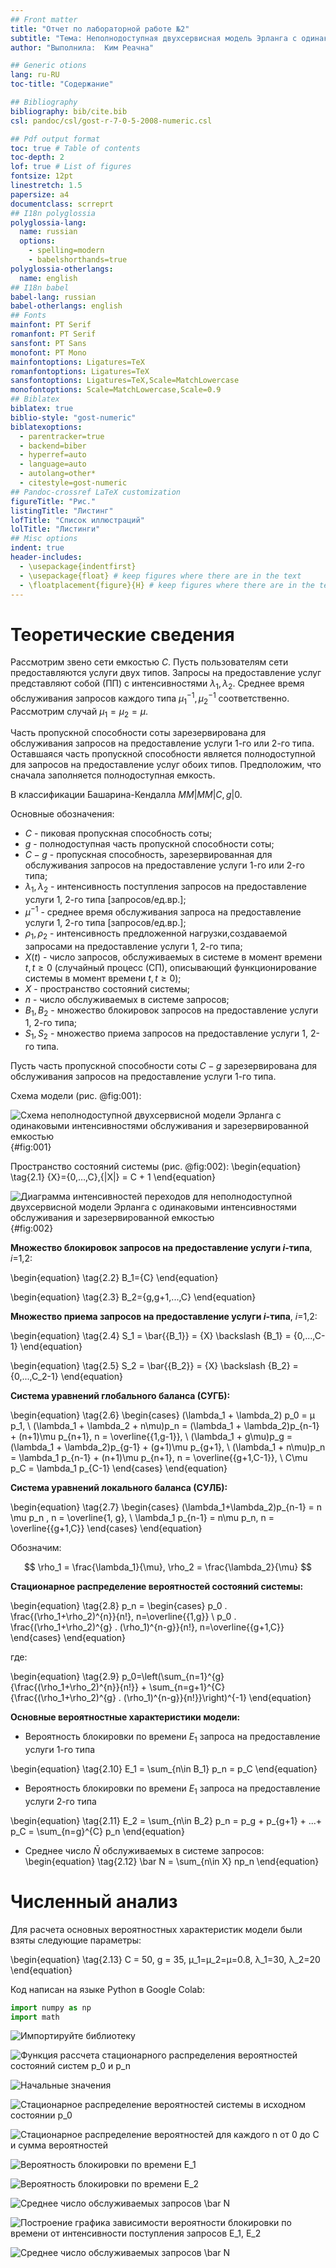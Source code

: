 ```yaml
---
## Front matter
title: "Отчет по лабораторной работе №2"
subtitle: "Тема: Неполнодоступная двухсервисная модель Эрланга с одинаковыми интенсивностями обслуживания и зарезервированной емкостью"
author: "Выполнила:  Ким Реачна"

## Generic otions
lang: ru-RU
toc-title: "Содержание"

## Bibliography
bibliography: bib/cite.bib
csl: pandoc/csl/gost-r-7-0-5-2008-numeric.csl

## Pdf output format
toc: true # Table of contents
toc-depth: 2
lof: true # List of figures
fontsize: 12pt
linestretch: 1.5
papersize: a4
documentclass: scrreprt
## I18n polyglossia
polyglossia-lang:
  name: russian
  options:
	- spelling=modern
	- babelshorthands=true
polyglossia-otherlangs:
  name: english
## I18n babel
babel-lang: russian
babel-otherlangs: english
## Fonts
mainfont: PT Serif
romanfont: PT Serif
sansfont: PT Sans
monofont: PT Mono
mainfontoptions: Ligatures=TeX
romanfontoptions: Ligatures=TeX
sansfontoptions: Ligatures=TeX,Scale=MatchLowercase
monofontoptions: Scale=MatchLowercase,Scale=0.9
## Biblatex
biblatex: true
biblio-style: "gost-numeric"
biblatexoptions:
  - parentracker=true
  - backend=biber
  - hyperref=auto
  - language=auto
  - autolang=other*
  - citestyle=gost-numeric
## Pandoc-crossref LaTeX customization
figureTitle: "Рис."
listingTitle: "Листинг"
lofTitle: "Список иллюстраций"
lolTitle: "Листинги"
## Misc options
indent: true
header-includes:
  - \usepackage{indentfirst}
  - \usepackage{float} # keep figures where there are in the text
  - \floatplacement{figure}{H} # keep figures where there are in the text
---
```


# Теоретические сведения

Рассмотрим звено сети емкостью $C$. Пусть пользователям сети предоставляются услуги двух
типов. Запросы на предоставление услуг представляют собой (ПП) с интенсивностями $λ_1,λ_2$. Среднее время обслуживания запросов каждого типа $μ_1^{-1},μ_2^{-1}$ соответственно. Рассмотрим случай $μ_1= μ_2=μ$. 

Часть пропускной способности соты зарезервирована для обслуживания запросов на предоставление услуги 1-го или 2-го типа. Оставшаяся часть пропускной способности является полнодоступной для запросов на предоставление услуг обоих типов. Предположим, что сначала заполняется полнодоступная емкость. 

В классификации Башарина-Кендалла $MM|MM|C,g|0$.

Основные обозначения:

* $C$ - пиковая пропускная способность соты;
* $g$ - полнодоступная часть пропускной способности соты; 
* $C-g$ - пропускная способность, зарезервированная для обслуживания запросов на предоставление услуги 1-го или 2-го типа;
* $λ_1,λ_2$ - интенсивность поступления запросов на предоставление услуги 1, 2-го типа [запросов/ед.вр.];
* $μ^{-1}$ - среднее время обслуживания запроса на предоставление услуги 1, 2-го типа [запросов/ед.вр.];
* $ρ_1,ρ_2$ - интенсивность предложенной нагрузки,создаваемой запросами на предоставление услуги 1, 2-го типа;
* $X(t)$ - число запросов, обслуживаемых в системе в момент времени $t , t ≥ 0$ (случайный процесс (СП), описывающий функционирование системы в момент времени $t , t ≥ 0$);
* $X$ - пространство состояний системы;
* $n$ - число обслуживаемых в системе запросов;
* $B_1, B_2$ - множество блокировок запросов на предоставление услуги 1, 2-го типа;
* $S_1,S_2$ - множество приема запросов на предоставление услуги 1, 2-го типа.

Пусть часть пропускной способности соты $C-g$ зарезервирована для обслуживания запросов на предоставление услуги 1-го типа. 

Схема модели (рис. @fig:001):

![Схема неполнодоступной двухсервисной модели Эрланга с одинаковыми интенсивностями обслуживания и зарезервированной емкостью](image/1.png){#fig:001}

Пространство состояний системы (рис. @fig:002):
\begin{equation}
\tag{2.1}
{X}=\{0,…,C\},{|X|} = C + 1
\end{equation}

![Диаграмма интенсивностей переходов для неполнодоступной двухсервисной модели Эрланга с одинаковыми интенсивностями обслуживания и зарезервированной емкостью](image/2.png){#fig:002}

**Множество блокировок запросов на предоставление услуги $i$-типа**, $i$=1,2:

\begin{equation}
\tag{2.2}
B_1=\{C\}
\end{equation}

\begin{equation}
\tag{2.3}
B_2=\{g,g+1,...,C\}
\end{equation}

**Множество приема запросов на предоставление услуги $i$-типа**, $i$=1,2:

\begin{equation}
\tag{2.4}
S_1 = \bar{{B_1}} = {X} \backslash {B_1} = \{0,...,C-1\}
\end{equation}

\begin{equation}
\tag{2.5}
S_2 = \bar{{B_2}} = {X} \backslash {B_2} = \{0,...,C_2-1\}
\end{equation}


**Система уравнений глобального баланса (СУГБ):**

\begin{equation}
  \tag{2.6}
  \begin{cases}
    (\lambda_1 + \lambda_2) p_0 = μ p_1, \\
    (\lambda_1 + \lambda_2 + n\mu)p_n = (\lambda_1 + \lambda_2)p_{n-1} + (n+1)\mu p_{n+1}, n = \overline{{1,g-1}}, \\
    (\lambda_1 + g\mu)p_g = (\lambda_1 + \lambda_2)p_{g-1} + (g+1)\mu p_{g+1}, \\
    (\lambda_1 + n\mu)p_n = \lambda_1 p_{n-1} + (n+1)\mu p_{n+1}, n = \overline{{g+1,C-1}}, \\
    C\mu p_C = \lambda_1 p_{C-1}
  \end{cases}
\end{equation}

**Система уравнений локального баланса (СУЛБ):**

\begin{equation}
\tag{2.7}
\begin{cases}
(\lambda_1+\lambda_2)p_{n-1} = n \mu p_n ,    n = \overline{1, g}, \\
\lambda_1 p_{n-1} = n\mu p_n, n = \overline{{g+1,C}}
\end{cases}
\end{equation}

Обозначим:

$$
  \rho_1 = \frac{\lambda_1}{\mu}, \rho_2 = \frac{\lambda_2}{\mu}
$$

**Стационарное распределение вероятностей состояний системы:**

\begin{equation}
\tag{2.8}
p_n = 
\begin{cases}
p_0 . \frac{(\rho_1+\rho_2)^{n}}{n!}, n=\overline{{1,g}} \\
p_0 . \frac{(\rho_1+\rho_2)^{g} . (\rho_1)^{n-g}}{n!}, n=\overline{{g+1,C}}
\end{cases}
\end{equation}

где: 

\begin{equation}
\tag{2.9}
p_0=\left(\sum_{n=1}^{g} {\frac{(\rho_1+\rho_2)^{n}}{n!}} + \sum_{n=g+1}^{C} {\frac{(\rho_1+\rho_2)^{g} . (\rho_1)^{n-g}}{n!}}\right)^{-1}
\end{equation}


**Основные вероятностные характеристики модели:**

* Вероятность блокировки по времени $E_1$ запроса на предоставление услуги 1-го типа

\begin{equation}
\tag{2.10}
E_1 = \sum_{n\in B_1} p_n = p_C
\end{equation}

* Вероятность блокировки по времени $E_1$ запроса на предоставление услуги 2-го типа

\begin{equation}
\tag{2.11}
E_2 = \sum_{n\in B_2} p_n = p_g + p_{g+1} + ...+ p_C = \sum_{n=g}^{C} p_n
\end{equation}

* Среднее число $\bar N$ обслуживаемых в системе запросов:
\begin{equation}
\tag{2.12}
\bar N = \sum_{n\in X} np_n
\end{equation}


# Численный анализ

Для расчета основных вероятностных характеристик модели были взяты следующие параметры:

\begin{equation}
\tag{2.13}
C = 50, g = 35, μ_1=μ_2=μ=0.8, λ_1=30, λ_2=20
\end{equation}

Код написан на языке Python в Google Colab:


```python
import numpy as np
import math
```

![Импортируйте библиотеку](image/3.png)

![Функция рассчета стационарного распределения вероятностей состояний систем $p_0$ и $p_n$ ](image/4.png)

![Начальные значения](image/5.png)

![Стационарное распределение вероятностей системы в исходном состоянии $p_0$](image/6.png)

![Стационарное распределение вероятностей для каждого n от 0 до C и сумма вероятностей](image/7.png)

![Вероятность блокировки по времени $E_1$](image/8.png)

![Вероятность блокировки по времени $E_2$](image/9.png)

![Среднее число обслуживаемых запросов $\bar N$](image/10.png)

![Построение графика зависимости вероятности блокировки по времени от интенсивности поступления запросов $E_1, E_2$](image/11.png)

![Среднее число обслуживаемых запросов $\bar N$](image/12.png)